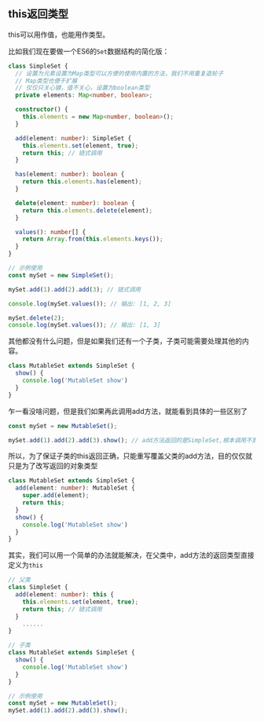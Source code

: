 ## this返回类型

this可以用作值，也能用作类型。

比如我们现在要做一个ES6的`Set`数据结构的简化版：

```typescript
class SimpleSet {
  // 设置为元素设置为Map类型可以方便的使用内置的方法，我们不用重复造轮子
  // Map类型也便于扩展
  // 仅仅只关心键，值不关心，设置为boolean类型
  private elements: Map<number, boolean>;

  constructor() {
    this.elements = new Map<number, boolean>();
  }

  add(element: number): SimpleSet {
    this.elements.set(element, true);
    return this; // 链式调用
  }

  has(element: number): boolean {
    return this.elements.has(element);
  }

  delete(element: number): boolean {
    return this.elements.delete(element);
  }

  values(): number[] {
    return Array.from(this.elements.keys());
  }
}

// 示例使用
const mySet = new SimpleSet();

mySet.add(1).add(2).add(3); // 链式调用

console.log(mySet.values()); // 输出: [1, 2, 3]

mySet.delete(2);
console.log(mySet.values()); // 输出: [1, 3]
```

其他都没有什么问题，但是如果我们还有一个子类，子类可能需要处理其他的内容。

```typescript
class MutableSet extends SimpleSet {
  show() { 
    console.log('MutableSet show')
  }
}
```

乍一看没啥问题，但是我们如果再此调用add方法，就能看到具体的一些区别了

```typescript
const mySet = new MutableSet();

mySet.add(1).add(2).add(3).show(); // add方法返回的是SimpleSet,根本调用不到show方法
```

所以，为了保证子类的this返回正确，只能重写覆盖父类的add方法，目的仅仅就只是为了改写返回的对象类型

```typescript
class MutableSet extends SimpleSet {
  add(element: number): MutableSet {
    super.add(element);
    return this;
  }
  show() { 
    console.log('MutableSet show')
  }
}
```

其实，我们可以用一个简单的办法就能解决，在父类中，add方法的返回类型直接定义为`this`

```typescript
// 父类
class SimpleSet {
  add(element: number): this {
    this.elements.set(element, true);
    return this; // 链式调用
  }
	......
}

// 子类  
class MutableSet extends SimpleSet {
  show() { 
    console.log('MutableSet show')
  }
}

// 示例使用
const mySet = new MutableSet();
mySet.add(1).add(2).add(3).show();  
```
